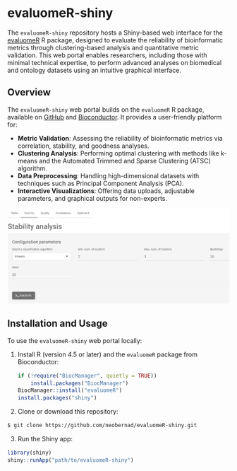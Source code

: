 # evaluomeR-shiny

The `evaluomeR-shiny` repository hosts a Shiny-based web interface for the [evaluomeR](https://github.com/neobernad/evaluomeR) R package, designed to evaluate the reliability of bioinformatic metrics through clustering-based analysis and quantitative metric validation. This web portal enables researchers, including those with minimal technical expertise, to perform advanced analyses on biomedical and ontology datasets using an intuitive graphical interface.

## Overview

The `evaluomeR-shiny` web portal builds on the `evaluomeR` R package, available on [GitHub](https://github.com/neobernad/evaluomeR) and [Bioconductor](https://doi.org/10.18129/B9.bioc.evaluomeR). It provides a user-friendly platform for:
- **Metric Validation**: Assessing the reliability of bioinformatic metrics via correlation, stability, and goodness analyses.
- **Clustering Analysis**: Performing optimal clustering with methods like k-means and the Automated Trimmed and Sparse Clustering (ATSC) algorithm.
- **Data Preprocessing**: Handling high-dimensional datasets with techniques such as Principal Component Analysis (PCA).
- **Interactive Visualizations**: Offering data uploads, adjustable parameters, and graphical outputs for non-experts.

![evaluomeR-shiny Web Interface](docs/webportal_new_gray.png)

## Installation and Usage

To use the `evaluomeR-shiny` web portal locally:
1. Install R (version 4.5 or later) and the `evaluomeR` package from Bioconductor:
   ```R
   if (!require("BiocManager", quietly = TRUE))
       install.packages("BiocManager")
   BiocManager::install("evaluomeR")
   install.packages("shiny")
   ```
2. Clone or download this repository:
```bash
$ git clone https://github.com/neobernad/evaluomeR-shiny.git
``` 

3. Run the Shiny app:
```R
library(shiny)
shiny::runApp("path/to/evaluomeR-shiny")
```
